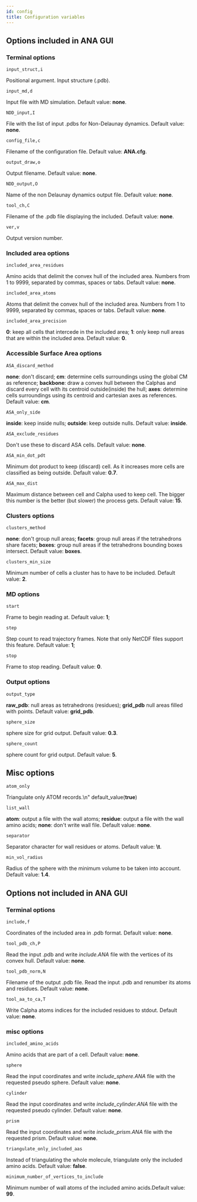 ```yaml
---
id: config
title: Configuration variables
---
```


## Options included in ANA GUI

### Terminal options
    input_struct,i
Positional argument. Input structure (.pdb).

    input_md,d
Input file with MD simulation. Default value: **none**.

    NDD_input,I
File with the list of input .pdbs for Non-Delaunay dynamics. Default value: **none**.

    config_file,c
Filename of the configuration file. Default value: **ANA.cfg**.

    output_draw,o
Output filename. Default value: **none**.

    NDD_output,O
Name of the non Delaunay dynamics output file. Default value: **none**.

    tool_ch,C
Filename of the .pdb file displaying the included. Default value: **none**.

    ver,v
Output version number.


### Included area options
    included_area_residues
Amino acids that delimit the convex hull of the included area. Numbers from 1
to 9999, separated by commas, spaces or tabs. Default value: **none**. 

    included_area_atoms
Atoms that delimit the convex hull of the included area. Numbers from 1 
to 9999, separated by commas, spaces or tabs. Default value: **none**.

    included_area_precision
**0**: keep all cells that intercede in the included area; **1**: only keep null areas
that are within the included area. Default value: **0**.

### Accessible Surface Area options
    ASA_discard_method
**none**: don't discard; **cm**: determine cells surroundings using the global
CM as reference; **backbone**: draw a convex hull between the Calphas and
discard every cell with its centroid outside(inside) the hull; 
**axes**: determine cells surroundings using its centroid and cartesian axes as references.
Default value: **cm**.

    ASA_only_side
**inside**: keep inside nulls; **outside**: keep outside nulls. Default value: **inside**.

    ASA_exclude_residues
Don't use these to discard ASA cells. Default value: **none**.

    ASA_min_dot_pdt
Minimum dot product to keep (discard) cell. As it increases more cells are
classified as being outside. Default value: **0.7**.

    ASA_max_dist
Maximum distance between cell and Calpha used to keep cell. The bigger this
number is the better (but slower) the process gets. Default value: **15**.

### Clusters options
    clusters_method
**none**: don't group null areas; **facets**: group null areas if the tetrahedrons share
facets; **boxes**: group null areas if the tetrahedrons bounding boxes intersect.
Default value: **boxes**.

    clusters_min_size
Minimum number of cells a cluster has to have to be included.
Default value: **2**.

### MD options
    start
Frame to begin reading at. Default value: **1**;

    step
Step count to read trajectory frames. Note that only NetCDF files support this feature. Default value: **1**;

    stop
Frame to stop reading. Default value: **0**.

### Output options
    output_type
**raw_pdb**: null areas as tetrahedrons (residues); **grid_pdb** null areas
filled with points. Default value: **grid_pdb**.

    sphere_size
sphere size for grid output. Default value: **0.3**.

    sphere_count
sphere count for grid output. Default value: **5**.


## Misc options    
    atom_only
Triangulate only ATOM records.\n" default_value(**true**)

    list_wall
**atom**: output a file with the wall atoms; **residue**: output a file with
the wall amino acids; **none**: don't write wall file. Default value: **none**.

    separator
Separator character for wall residues or atoms. Default value: **\t**. 

    min_vol_radius
Radius of the sphere with the minimum volume to be taken into account.
Default value: **1.4**.

## Options not included in ANA GUI

### Terminal options   
    include,f
Coordinates of the included area in .pdb format. Default value: **none**.

    tool_pdb_ch,P
Read the input .pdb and write *include.ANA* file with the vertices of its
convex hull. Default value: **none**.

    tool_pdb_norm,N
Filename of the output .pdb file. Read the input .pdb and renumber its atoms and residues.
Default value: **none**. 

    tool_aa_to_ca,T
Write Calpha atoms indices for the included residues to stdout. Default value: **none**.

### misc options
    included_amino_acids
Amino acids that are part of a cell. Default value: **none**.

    sphere
Read the input coordinates and write *include_sphere.ANA* file with the
requested pseudo sphere. Default value: **none**.

    cylinder
Read the input coordinates and write *include_cylinder.ANA* file with the
requested pseudo cylinder. Default value: **none**.

    prism
Read the input coordinates and write *include_prism.ANA* file with the requested prism. Default value: **none**.

    triangulate_only_included_aas
Instead of triangulating the whole molecule, triangulate only the included amino acids. Default value: **false**.

    minimum_number_of_vertices_to_include
Minimum number of wall atoms of the included amino acids.Default value: **99**.
